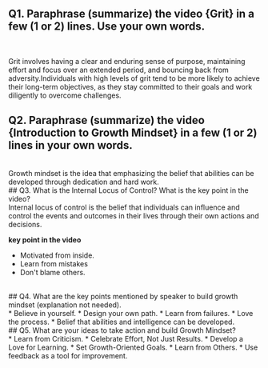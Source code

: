 
## Q1. Paraphrase (summarize) the video {Grit} in a few (1 or 2) lines. Use your own words.
<br>

Grit involves having a clear and enduring sense of purpose, maintaining effort and focus over an extended period, and bouncing back from adversity.Individuals with high levels of grit tend to be more likely to achieve their long-term objectives, as they stay committed to their goals and work diligently to overcome challenges.
<br>

## Q2. Paraphrase (summarize) the video {Introduction to Growth Mindset} in a few (1 or 2) lines in your own words.
<br>
Growth mindset is the idea that emphasizing the belief that abilities can be developed through dedication and hard work.
<br>
## Q3. What is the Internal Locus of Control? What is the key point in the video?
<br>
Internal locus of control is the belief that individuals can influence and control the events and outcomes in their lives through their own actions and decisions.<br>

**key point in the video**
<br>
* Motivated from inside.
* Learn from mistakes
* Don't blame others.

<br>
## Q4. What are the key points mentioned by speaker to build growth mindset (explanation not needed).
<br>
* Believe in yourself.
* Design your own path.
* Learn from failures.
* Love the process.
* Belief that abilities and intelligence can be developed.
<br>
## Q5. What are your ideas to take action and build Growth Mindset?
<br>
* Learn from Criticism.
* Celebrate Effort, Not Just Results.
* Develop a Love for Learning.
* Set Growth-Oriented Goals.
* Learn from Others.
* Use feedback as a tool for improvement.
<br>





